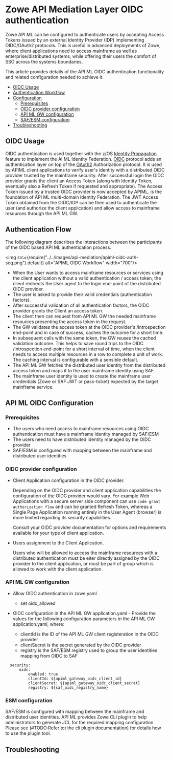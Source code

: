 # Zowe API Mediation Layer OIDC authentication

Zowe API ML can be configured to authenticate users by accepting Access Tokens issued by an external Identity Provider (IDP) implementing OIDC/OAuth2 protocols.
This is useful in advanced deployments of Zowe, where client applications need to access mainframe as well as enterprise/distributed systems, while offering their users the comfort of SSO across the systems boundaries.  

This article provides details of the API ML OIDC authentication functionality and related configuration needed to achieve it.

- [OIDC Usage](#oidc-usage)
- [Authentication Workflow](#authentication-flow)
- [Configuration](#api-ml-oidc-configuration)
    * [Prerequisites](#prerequisites)
    * [OIDC provider configuration](#oidc-provider-configuration)
    * [API ML GW configuration](#api-ml-gw-configuration)
    * [SAF/ESM configuration](#esm-configuration)
- [Troubleshooting](#troubleshooting)

## OIDC Usage
OIDC authentication is used together with the z/OS [Identity Propagation](https://www.redbooks.ibm.com/redbooks/pdfs/sg247850.pdf) feature to implement the AI ML Identity Federation.
[OIDC](https://openid.net/specs/openid-connect-core-1_0.html) protocol adds an authentication layer on top of the [OAuth2](https://www.rfc-editor.org/rfc/rfc6749) Authorization protocol.
It is used by APIML client applications to verify user's identity with a distributed OIDC provider trusted by the mainframe security.
After successful login the OIDC provider grants the client an Access Token (along with Identity Token, eventually also a Refresh Token if requested and appropriate).
The Access Token issued by a trusted OIDC provider is now accepted by APIML.
is the foundation of API ML multi-domain Identity Federation.
The JWT Access Token obtained from the OIDC/IDP can be then used to authenticate the user (and authorize the client application) and allow access to mainframe resources through the API ML GW.

## Authentication Flow
The following diagram describes the interactions between the participants of the OIDC based API ML authentication process.

<img src={require("../../images/api-mediation/apiml-oidc-auth-seq.png").default} alt="APIML OIDC Workflow" width="700"/>

* When the User wants to access mainframe resources or services using the client application without a valid authentication / access token, 
the client redirects the User agent to the login end-point of the distributed OIDC provider. 
* The user is asked to provide their valid credentials (authentication factors).
* After successful validation of all authentication factors, the OIDC provider grants the Client an access token.
* The client then can request from API ML GW the needed mainframe resources presenting the access token in the request. 
* The GW validates the access token at the OIDC provider's /introspection end-point and in case of success, caches the outcome for a short time. 
* In subsequent calls with the same token, the GW reuses the cached validation outcome. This helps to save round trips to the OIDC /introspection end-point 
for a short interval of time, when the client needs to access multiple resources in a row to complete a unit of work. The caching interval is configurable with a sensible default. 
* The API ML GW fetches  the distributed user identity from the distributed access token and maps it to the user mainframe identity using SAF. 
* The mainframe user identity is used to create the mainframe user credentials (Zowe or SAF JWT or pass-ticket) expected by the target mainframe service.

## API ML OIDC Configuration

### Prerequisites

- The users who need access to mainframe resources using OIDC authentication must have a mainframe identity managed by SAF/ESM
- The users need to have distributed identity managed by the OIDC provider  
- SAF/ESM is configured with mapping between the mainframe and distributed user identities
  
### OIDC provider configuration

- Client Application configuration in the OIDC provider. 

  Depending on the OIDC provider and client application capabilities the configuration of the OIDC provider would vary.
For example Web Applications with a secure server side component can use `code grant authorization flow` and can be granted Refresh Token, whereas a Single Page Application running entirely in the User Agent (browser) is more limited regarding its security capabilities.  

  Consult your OIDC provider documentation for options and requirements available for your type of client application. 

- Users assignment to the Client Application.

  Users who will be allowed to access the mainframe resources with a distributed authentication must be eiter directly assigned by the OIDC provider to the client application,
or must be part of group which is allowed to work with the client application.     

### API ML GW configuration

* Allow OIDC authentication in zowe.yaml
  * set oidc_allowed

* OIDC configuration in the API ML GW application.yaml - Provide the values for the following configuration parameters in the API ML GW application.yaml, where:
  - clientId is the ID of the API ML GW client registeration in the OIDC provider
  - clientSecret is the secret generated by the OIDC provider
  - registry is the SAF/ESM registry used to group the user identities mapping from OIDC to SAF
```
  security:
      oidc:
          enabled: true
          clientId: ${apiml_gateway_oidc_client_id}
          clientSecret: ${apiml_gateway_oidc_client_secret}
          registry: ${saf_oidc_registry_name} 
```

### ESM configuration

SAF/ESM is configured with mapping between the mainframe and distributed user identities. API ML provides Zowe CLI plugin to help administrators to generate JCL for the required mapping configuration. 
Please see (#TODO:Refer tot the cli plugin documentation) for details how to use the plugin tool.

## Troubleshooting
